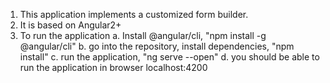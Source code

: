 1. This application implements a customized form builder.
2. It is based on Angular2+
3. To run the application
   a. Install @angular/cli, "npm install -g @angular/cli"
   b. go into the repository, install dependencies, "npm install"
   c. run the application, "ng serve --open"
   d. you should be able to run the application in browser localhost:4200

